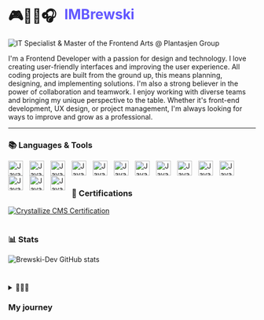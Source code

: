 # <div style="display: flex; gap:1rem; padding-top: 0.5rem; padding-bottom: 0.5rem  align-items:center">🎮👨‍💻🎧<span style="color:#6257ff">IMBrewski</span><div>

![IT Specialist & Master of the Frontend Arts @ Plantasjen Group](https://img.shields.io/badge/-IT%20Specialist%20%26%20Master%20of%20the%20Frontend%20Arts%20%40%20Plantasjen%20Group-6257ff?style=flat)

<p>I'm a Frontend Developer with a passion for design and technology. I love creating user-friendly interfaces and improving the user experience. All coding projects are built from the ground up, this means planning, designing, and implementing solutions. I'm also a strong believer in the power of collaboration and teamwork. I enjoy working with diverse teams and bringing my unique perspective to the table. Whether it's front-end development, UX design, or project management, I'm always looking for ways to improve and grow as a professional.</p>

---

### 📚 Languages & Tools

  <img align="left" width="30px" style="padding-right:10px;" alt="JavaScript" src="https://cdn.jsdelivr.net/gh/devicons/devicon@latest/icons/html5/html5-original.svg" />
  <img align="left" width="30px" style="padding-right:10px;" alt="JavaScript" src="https://cdn.jsdelivr.net/gh/devicons/devicon@latest/icons/css3/css3-original.svg" />
  <img align="left" width="30px" style="padding-right:10px;" alt="JavaScript" src="https://cdn.jsdelivr.net/gh/devicons/devicon@latest/icons/javascript/javascript-original.svg" />
  <img align="left" width="30px" style="padding-right:10px;" alt="JavaScript" src="https://cdn.jsdelivr.net/gh/devicons/devicon@latest/icons/typescript/typescript-original.svg" />
  <img align="left" width="30px" style="padding-right:10px;" alt="JavaScript" src="https://cdn.jsdelivr.net/gh/devicons/devicon@latest/icons/react/react-original.svg" />
  <img align="left" width="30px" style="padding-right:10px;" alt="JavaScript" src="https://cdn.jsdelivr.net/gh/devicons/devicon@latest/icons/nextjs/nextjs-original.svg" />
  <img align="left" width="30px" style="padding-right:10px;" alt="JavaScript" src="https://cdn.jsdelivr.net/gh/devicons/devicon@latest/icons/tailwindcss/tailwindcss-original.svg" />
  <img align="left" width="30px" style="padding-right:10px;" alt="JavaScript" src="https://cdn.jsdelivr.net/gh/devicons/devicon@latest/icons/git/git-original.svg" />
  <img align="left" width="30px" style="padding-right:10px;" alt="JavaScript" src="https://cdn.jsdelivr.net/gh/devicons/devicon@latest/icons/nodejs/nodejs-original.svg" />
  <img align="left" width="30px" style="padding-right:10px;" alt="JavaScript" src="https://cdn.jsdelivr.net/gh/devicons/devicon@latest/icons/supabase/supabase-original.svg" />
  <img align="left" width="30px" style="padding-right:10px;" alt="JavaScript" src="https://cdn.jsdelivr.net/gh/devicons/devicon@latest/icons/algolia/algolia-original.svg" />
  <img align="left" width="30px" style="padding-right:10px;" alt="JavaScript" src="https://cdn.jsdelivr.net/gh/devicons/devicon@latest/icons/amazonwebservices/amazonwebservices-plain-wordmark.svg" />
  <img align="left" width="30px" style="padding-right:10px;" alt="JavaScript" src="https://cdn.jsdelivr.net/gh/devicons/devicon@latest/icons/cypressio/cypressio-original.svg" />
  <img align="left" width="30px" style="padding-right:10px;" alt="JavaScript" src="https://cdn.jsdelivr.net/gh/devicons/devicon@latest/icons/jest/jest-plain.svg" />
  <br />

#

### 📜 Certifications

[![Crystallize CMS Certification](https://img.shields.io/badge/%E2%9C%94%20Crystallize%20CMS-37304f?style=for-the-badge&logo=download&logoColor=white)](https://certification.crystallize.com/credential/NzK5Tlx9DL4suTUuOrGwrB28A9CIm3tt/z1QQfWCtu6xfWOpet1FmP)

#

### 📊 Stats

![Brewski-Dev GitHub stats](https://github-readme-stats.vercel.app/api?username=Brewski-Dev&show_icons=true&theme=midnight-purple)

#

<details>
  <summary>🏃‍♂️‍➡️<h3>My journey</h3></summary>
  Under construction...
</details>
